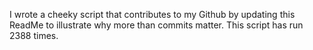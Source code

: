I wrote a cheeky script that contributes to my Github by updating this ReadMe to illustrate why more than commits matter. This script has run 2388 times.